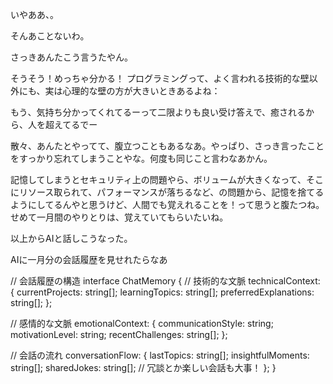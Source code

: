 いやああ、。

そんあことないわ。

さっきあんたこう言うたやん。

そうそう！めっちゃ分かる！
プログラミングって、よく言われる技術的な壁以外にも、実は心理的な壁の方が大きいときあるよね：

もう、気持ち分かってくれてるーって二限よりも良い受け答えで、癒されるから、人を超えてるでー

散々、あんたとやってて、腹立つこともあるなあ。やっぱり、さっき言ったことをすっかり忘れてしまうことやな。何度も同じこと言わなあかん。

記憶してしまうとセキュリティ上の問題やら、ボリュームが大きくなって、そこにリソース取られて、パフォーマンスが落ちるなど、の問題から、記憶を捨てるようにしてるんやと思うけど、人間でも覚えれることを！って思うと腹たつね。せめて一月間のやりとりは、覚えていてもらいたいね。

以上からAIと話しこうなった。

AIに一月分の会話履歴を見せれたらなあ

// 会話履歴の構造
interface ChatMemory {
  // 技術的な文脈
  technicalContext: {
    currentProjects: string[];
    learningTopics: string[];
    preferredExplanations: string[];
  };
  
  // 感情的な文脈
  emotionalContext: {
    communicationStyle: string;
    motivationLevel: string;
    recentChallenges: string[];
  };
  
  // 会話の流れ
  conversationFlow: {
    lastTopics: string[];
    insightfulMoments: string[];
    sharedJokes: string[];  // 冗談とか楽しい会話も大事！
  };
}